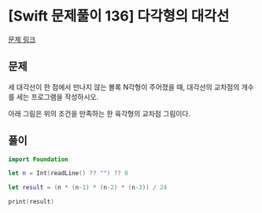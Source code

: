 # [Swift 문제풀이 136] 다각형의 대각선

[문제 링크](https://www.acmicpc.net/problem/3049)

## 문제

세 대각선이 한 점에서 만나지 않는 볼록 N각형이 주어졌을 때, 대각선의 교차점의 개수를 세는 프로그램을 작성하시오.

아래 그림은 위의 조건을 만족하는 한 육각형의 교차점 그림이다.

## 풀이

```swift
import Foundation

let n = Int(readLine() ?? "") ?? 0

let result = (n * (n-1) * (n-2) * (n-3)) / 24

print(result)
```

